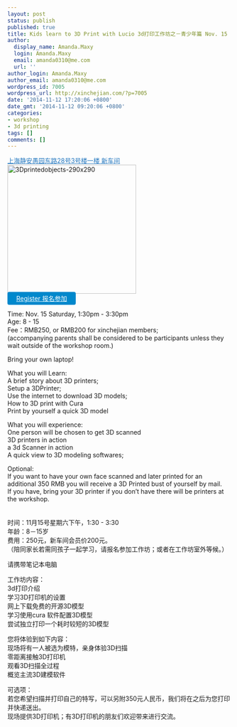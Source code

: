 ```yaml
---
layout: post
status: publish
published: true
title: Kids learn to 3D Print with Lucio 3d打印工作坊之－青少年篇 Nov. 15
author:
  display_name: Amanda.Maxy
  login: Amanda.Maxy
  email: amanda0310@me.com
  url: ''
author_login: Amanda.Maxy
author_email: amanda0310@me.com
wordpress_id: 7005
wordpress_url: http://xinchejian.com/?p=7005
date: '2014-11-12 17:20:06 +0800'
date_gmt: '2014-11-12 09:20:06 +0800'
categories:
- workshop
- 3d printing
tags: []
comments: []
---
```

<p><a style="color: #2578bf;" href="http://xinchejian.huodongxing.com/event/map/5244063275800" target="_blank">上海静安愚园东路28号3号楼一楼 新车间</a><br />
<a href="http://xinchejian.com/wp-content/uploads/2014/11/3Dprintedobjects-290x290.jpg"><img src="http://xinchejian.com/wp-content/uploads/2014/11/3Dprintedobjects-290x290.jpg" alt="3Dprintedobjects-290x290" width="290" height="290" class="aligncenter size-full wp-image-7006" /></a><br />
<a style="background-color:#0088CC;color:white;border-radius:4px;cursor:pointer;font-size:14px;padding:6px 20px;" href="http://www.huodongxing.com/go/3dforkids" target="_blank" title="立即报名">Register 报名参加</a><br />
<!--:en--><br />
Time: Nov. 15 Saturday, 1:30pm - 3:30pm<br />
Age: 8 - 15<br />
Fee：RMB250, or RMB200 for xinchejian members;<br />
(accompanying parents shall be considered to be participants unless they wait outside of the workshop room.)</p>
<p>Bring your own laptop!</p>
<p>What you will Learn:<br />
A brief story about 3D printers;<br />
Setup a 3DPrinter;<br />
Use the internet to download 3D models;<br />
How to 3D print with Cura<br />
Print by yourself a quick 3D model</p>
<p>What you will experience:<br />
One person will be chosen to get 3D scanned<br />
3D printers in action<br />
a 3d Scanner in action<br />
A quick view to 3D modeling softwares;</p>
<p>Optional:<br />
If you want to have your own face scanned and later printed for an additional 350 RMB you will receive a 3D Printed bust of yourself by mail.<br />
If you have, bring your 3D printer if you don&rsquo;t have there will be printers at the workshop.<br />
<!--:--><br />
<!--:zh--><br />
时间：11月15号星期六下午，1:30 - 3:30<br />
年龄：8－15岁<br />
费用：250元，新车间会员价200元。<br />
​（陪同家长若需同孩子一起学习，请报名参加工作坊；或者在工作坊室外等候。）</p>
<p>请携带笔记本电脑</p>
<p>工作坊内容：<br />
3d打印介绍<br />
学习3D打印机的设置<br />
网上下载免费的开源3D模型<br />
学习使用cura 软件配置3D模型<br />
尝试独立打印一个耗时较短的3D模型</p>
<p>您将体验到如下内容：<br />
现场将有一人被选为模特，亲身体验3D扫描<br />
零距离接触3D打印机<br />
观看3D扫描全过程<br />
概览主流3D建模软件</p>
<p>可选项：<br />
若您希望扫描并打印自己的特写，可以另附350元人民币，我们将在之后为您打印并快递送出。<br />
现场提供3D打印机；有3D打印机的朋友们欢迎带来进行交流。<br />
<!--:--></p>
